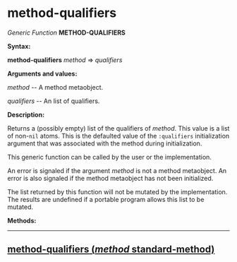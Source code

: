 method-qualifiers
=================

*Generic Function* **METHOD-QUALIFIERS**

**Syntax:**

**method-qualifiers** *method* => *qualifiers*

**Arguments and values:**

*method* -- A method metaobject.

*qualifiers* -- An list of qualifiers.

**Description:**

Returns a (possibly empty) list of the qualifiers of *method*. This value is a list of non-`nil` atoms. This is the defaulted value of the `:qualifiers` initialization argument that was associated with the method during initialization.

This generic function can be called by the user or the implementation.

An error is signaled if the argument *method* is not a method metaobject. An error is also signaled if the method metaobject has not been initialized.

The list returned by this function will not be mutated by the implementation. The results are undefined if a portable program allows this list to be mutated.

**Methods:**

  ------------------------------------------------------------------------------------------
  [**method-qualifiers** (*method* standard-method)](/docs/meta-object-protocol/method-qualifiers-standard-method)
  ------------------------------------------------------------------------------------------



